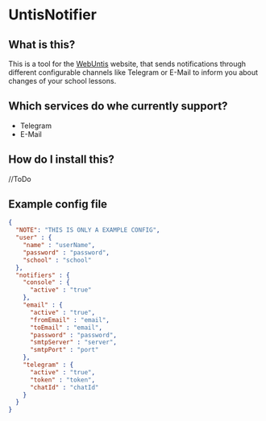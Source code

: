 # UntisNotifier
## What is this?
This is a tool for the [WebUntis](https://mese.webuntis.com/WebUntis]) website, that sends notifications through different configurable channels like Telegram or E-Mail to inform you about changes of your school lessons.

## Which services do whe currently support?
* Telegram
* E-Mail

## How do I install this?
//ToDo

## Example config file
```json
{
  "NOTE": "THIS IS ONLY A EXAMPLE CONFIG",
  "user" : {
    "name" : "userName",
    "password" : "password",
    "school" : "school"
  },
  "notifiers" : {
    "console" : {
      "active" : "true"
    },
    "email" : {
      "active" : "true",
      "fromEmail" : "email",
      "toEmail" : "email",
      "password" : "password",
      "smtpServer" : "server",
      "smtpPort" : "port"
    },
	"telegram" : {
	  "active" : "true",
      "token" : "token",
      "chatId" : "chatId"
	}
  }
}
```
  



